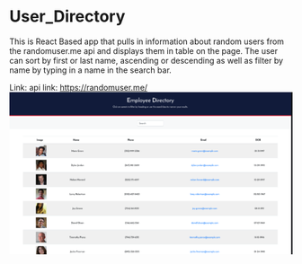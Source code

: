 # User_Directory
This is React Based app that pulls in information about random users from the randomuser.me api and displays them in table on the page. The user can sort by first or last name, ascending or descending as well as filter by name by typing in a name in the search bar. 

Link: 
api link: https://randomuser.me/
![Homepage](assets/directory.png)